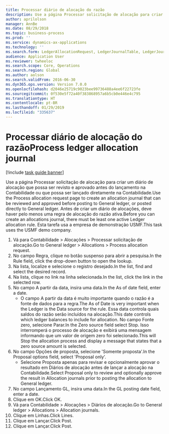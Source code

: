 ```yaml
---
title: Processar diário de alocação do razão
description: Use a página Processar solicitação de alocação para criar um diário de alocação que possa ser revisto e aprovado antes do lançamento na Contabilidade ou que possa ser lançado diretamente na Contabilidade.
author: aprilolson
manager: AnnBe
ms.date: 08/29/2018
ms.topic: business-process
ms.prod: ''
ms.service: dynamics-ax-applications
ms.technology: ''
ms.search.form: LedgerAllocationRequest, LedgerJournalTable, LedgerJournalTransAllocation
audience: Application User
ms.reviewer: twheeloc
ms.search.scope: Core, Operations
ms.search.region: Global
ms.author: aolson
ms.search.validFrom: 2016-06-30
ms.dyn365.ops.version: Version 7.0.0
ms.openlocfilehash: d2046e25719c9023bee99736488a4ee6f22723fe
ms.sourcegitcommit: 0f530e5f72a40f383868957a6b5cb0e446e4c795
ms.translationtype: HT
ms.contentlocale: pt-BR
ms.lasthandoff: 01/29/2019
ms.locfileid: "335637"
---
```

# <a name="process-ledger-allocation-journal"></a><span data-ttu-id="4a9e6-103">Processar diário de alocação do razão</span><span class="sxs-lookup"><span data-stu-id="4a9e6-103">Process ledger allocation journal</span></span>

[!include [task guide banner](../../includes/task-guide-banner.md)]

<span data-ttu-id="4a9e6-104">Use a página Processar solicitação de alocação para criar um diário de alocação que possa ser revisto e aprovado antes do lançamento na Contabilidade ou que possa ser lançado diretamente na Contabilidade.</span><span class="sxs-lookup"><span data-stu-id="4a9e6-104">Use the Process allocation request page to create an allocation journal that can be reviewed and approved before posting to General ledger, or posted directly to General ledger.</span></span> <span data-ttu-id="4a9e6-105">Antes de criar um diário de alocações, deve haver pelo menos uma regra de alocação do razão ativa.</span><span class="sxs-lookup"><span data-stu-id="4a9e6-105">Before you can create an allocations journal, there must be least one active Ledger allocation rule.</span></span> <span data-ttu-id="4a9e6-106">Esta tarefa usa a empresa de demonstração USMF.</span><span class="sxs-lookup"><span data-stu-id="4a9e6-106">This task uses the USMF demo company.</span></span>

1. <span data-ttu-id="4a9e6-107">Vá para Contabilidade > Alocações > Processar solicitação de alocação.</span><span class="sxs-lookup"><span data-stu-id="4a9e6-107">Go to General ledger > Allocations > Process allocation request.</span></span>
2. <span data-ttu-id="4a9e6-108">No campo Regra, clique no botão suspenso para abrir a pesquisa.</span><span class="sxs-lookup"><span data-stu-id="4a9e6-108">In the Rule field, click the drop-down button to open the lookup.</span></span>
3. <span data-ttu-id="4a9e6-109">Na lista, localize e selecione o registro desejado.</span><span class="sxs-lookup"><span data-stu-id="4a9e6-109">In the list, find and select the desired record.</span></span>
4. <span data-ttu-id="4a9e6-110">Na lista, clique no link na linha selecionada.</span><span class="sxs-lookup"><span data-stu-id="4a9e6-110">In the list, click the link in the selected row.</span></span>
5. <span data-ttu-id="4a9e6-111">No campo A partir da data, insira uma data.</span><span class="sxs-lookup"><span data-stu-id="4a9e6-111">In the As of date field, enter a date.</span></span>
    * <span data-ttu-id="4a9e6-112">O campo A partir da data é muito importante quando o razão é a fonte de dados para a regra.</span><span class="sxs-lookup"><span data-stu-id="4a9e6-112">The As of Date is very important when the Ledger is the Data source for the rule.</span></span> <span data-ttu-id="4a9e6-113">Essa data controla quais saldos do razão serão incluídos na alocação.</span><span class="sxs-lookup"><span data-stu-id="4a9e6-113">This date controls which ledger balances to include for allocation.</span></span>     <span data-ttu-id="4a9e6-114">No campo Fonte zero, selecione Parar.</span><span class="sxs-lookup"><span data-stu-id="4a9e6-114">In the Zero source field select Stop.</span></span> <span data-ttu-id="4a9e6-115">Isso interromperá o processo de alocação e exibirá uma mensagem informando que um valor de origem zero foi selecionado.</span><span class="sxs-lookup"><span data-stu-id="4a9e6-115">This will  Stop the allocation process and display a message that states that a zero source amount is selected.</span></span>  
6. <span data-ttu-id="4a9e6-116">No campo Opções de proposta, selecione 'Somente proposta'.</span><span class="sxs-lookup"><span data-stu-id="4a9e6-116">In the Proposal options field, select 'Proposal only'.</span></span>
    * <span data-ttu-id="4a9e6-117">Selecione Proposta apenas para revisar e opcionalmente aprovar o resultado em Diários de alocação antes de lançar a alocação na Contabilidade.</span><span class="sxs-lookup"><span data-stu-id="4a9e6-117">Select Proposal only to review and optionally approve the result in Allocation journals prior to posting the allocation to General ledger.</span></span>  
7. <span data-ttu-id="4a9e6-118">No campo Lançamento GL, insira uma data.</span><span class="sxs-lookup"><span data-stu-id="4a9e6-118">In the GL posting date field, enter a date.</span></span>
8. <span data-ttu-id="4a9e6-119">Clique em OK.</span><span class="sxs-lookup"><span data-stu-id="4a9e6-119">Click OK.</span></span>
9. <span data-ttu-id="4a9e6-120">Vá para Contabilidade > Alocações > Diários de alocação.</span><span class="sxs-lookup"><span data-stu-id="4a9e6-120">Go to General ledger > Allocations > Allocation journals.</span></span>
10. <span data-ttu-id="4a9e6-121">Clique em Linhas.</span><span class="sxs-lookup"><span data-stu-id="4a9e6-121">Click Lines.</span></span>
11. <span data-ttu-id="4a9e6-122">Clique em Lançar.</span><span class="sxs-lookup"><span data-stu-id="4a9e6-122">Click Post.</span></span>
12. <span data-ttu-id="4a9e6-123">Clique em Lançar.</span><span class="sxs-lookup"><span data-stu-id="4a9e6-123">Click Post.</span></span>

